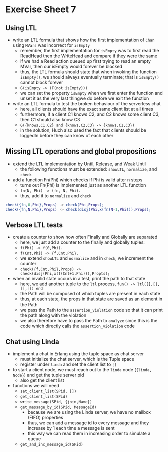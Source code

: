 # Exercise Sheet 7

## Using LTL
- write an LTL formula that shows how the first implementation of `Chan` using `MVars` was incorrect for `isEmpty`
  - remember, the first implementation for `isEmpty` was to first read the ReadHead then the WriteHead and compare if they were the same
  - if we had a Read action queued up first trying to read an empty MVar, then our isEmpty would forever be blocked
  - thus, the LTL formula should state that when invoking the function `isEmpty()`, we should always eventually terminate; that is `isEmpty()` cannot block forever
  - `G(isEmpty -> (F(not isEmpty)))`
  - we can set the property `isEmpty` when we first enter the function and unset it as the very last thingwe do before we exit the function
- write an LTL formula to test the broken behaviour of the serverless chat
  - here, all clients should have the exact same client list at all times
  - furthermore, if a client C1 knows C2, and C2 knows some client C3, then C1 should also know C3
  - `G({knows,C1,C2} and {knows,C2,C3} -> {knows,C1,C3})`
  - in the solution, Huch also used the fact that clients should be loggedIn before they can know of each other

## Missing LTL operations and global propositions
- extend the LTL implementation by Until, Release, and Weak Until
  - the following functions must be extended: `showLTL`, `normalize`, and `check`
- add a function Fn(Phi) which checks if Phi is valid after n steps
  - turns out Fn(Phi) is implemented just as another LTL function
  - `fn(N, Phi) -> (fn, N, Phi).`
  - thus, add it to `normalize` and `check`

```erl
check({fn,0,Phi},Props) -> check(Phi,Props);
check({fn,N,Phi},Props) -> check(disj(Phi,x(fn(N-1,Phi))),Props);
```

## Verbose LTL tests
- create a counter to show how often Finally and Globally are separated
  - here, we just add a counter to the finally and globally tuples:
  - `f(Phi) -> f(0,Phi).`
  - `f(Cnt,Phi) -> {f,Cnt,Phi}.`
  - we extend `showLTL` and `normalize` and in `check`, we increment the counter
  - `check({f,Cnt,Phi},Props) -> check(disj(Phi,x(f(Cnt+1,Phi))),Propts);`
- when an invalid state occurs in a test, print the path to that state
  - here, we add another tuple to the `ltl` process, `fun() -> ltl([],[],[],[]) end`
  - the Path will be composed of which tuples are present in each state
  - thus, at each state, the props in that state are saved as an element in the Path
  - we pass the Path to the `assertion_violation` code so that it can print the path along with the violation
  - we also therefore have to pass the Path to `analyze` since this is the code which directly calls the `assertion_violation` code

## Chat using Linda
- implement a chat in Erlang using the tuple space as chat server
  - must initialize the chat server, which is the Tuple space
  - register under `linda` and set the client list to `[]`
- to start a client node, we must reach out to the `linda` node (`{linda, Node}`) and get the tuple server pid
  - also get the client list
- functions we will need
  - `set_client_list(SPid, [])`
  - `get_client_list(SPid)`
  - `write_message(SPid, {join,Name})`
  - `get_message_by_id(SPid, MessageId)`
    - because we are using the Linda server, we have no mailbox (FIFO) properties
    - thus, we can add a message id to every message and they increase by 1 each time a message is sent
    - this way we can read them in increasing order to simulate a queue
  - `get_and_inc_message_id(SPid)`
